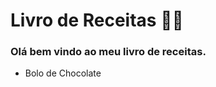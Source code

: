 # Livro de Receitas :cake::cookie:

### Olá bem vindo ao meu livro de receitas.

- Bolo de Chocolate

  
